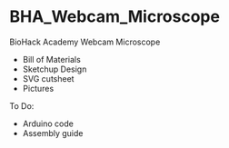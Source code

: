 # BHA_Webcam_Microscope

BioHack Academy Webcam Microscope

* Bill of Materials
* Sketchup Design
* SVG cutsheet
* Pictures

To Do:

* Arduino code
* Assembly guide